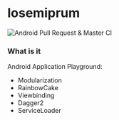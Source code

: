 # losemiprum

![Android Pull Request & Master CI](https://github.com/adeds/losemiprum/workflows/Android%20Pull%20Request%20&%20Master%20CI/badge.svg)

### What is it

Android Application Playground:

* Modularization
* RainbowCake
* Viewbinding
* Dagger2
* ServiceLoader
